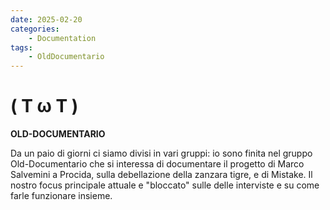 ```yaml
---
date: 2025-02-20
categories:
    - Documentation
tags:
    - OldDocumentario
---
```


# ( T ω T )

**OLD-DOCUMENTARIO**

Da un paio di giorni ci siamo divisi in vari gruppi: io sono finita nel gruppo Old-Documentario
che si interessa di documentare il progetto di Marco Salvemini a Procida, sulla debellazione della zanzara tigre, 
e di Mistake. Il nostro focus principale attuale e "bloccato" sulle delle interviste e su come farle funzionare insieme.
